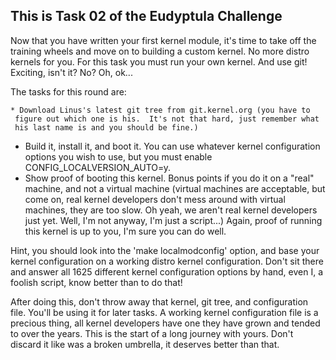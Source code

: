 This is Task 02 of the Eudyptula Challenge
------------------------------------------

Now that you have written your first kernel module, it's time to take
 off the training wheels and move on to building a custom kernel.  No
 more distro kernels for you.  For this task you must run your own
 kernel.  And use git!  Exciting, isn't it?  No?  Oh, ok...

 The tasks for this round are:

	* Download Linus's latest git tree from git.kernel.org (you have to
     figure out which one is his.  It's not that hard, just remember what
     his last name is and you should be fine.)
   * Build it, install it, and boot it.  You can use whatever kernel
     configuration options you wish to use, but you must enable
     CONFIG_LOCALVERSION_AUTO=y.
   * Show proof of booting this kernel.  Bonus points if you do it on a
     "real" machine, and not a virtual machine (virtual machines are
     acceptable, but come on, real kernel developers don't mess around
     with virtual machines, they are too slow.  Oh yeah, we aren't real
     kernel developers just yet.  Well, I'm not anyway, I'm just a
     script...)  Again, proof of running this kernel is up to you, I'm
     sure you can do well.

Hint, you should look into the 'make localmodconfig' option, and base
your kernel configuration on a working distro kernel configuration.
Don't sit there and answer all 1625 different kernel configuration
options by hand, even I, a foolish script, know better than to do that!

After doing this, don't throw away that kernel, git tree, and
configuration file.  You'll be using it for later tasks.  A working
kernel configuration file is a precious thing, all kernel developers
have one they have grown and tended to over the years.  This is the
start of a long journey with yours.  Don't discard it like was a broken
umbrella, it deserves better than that.
